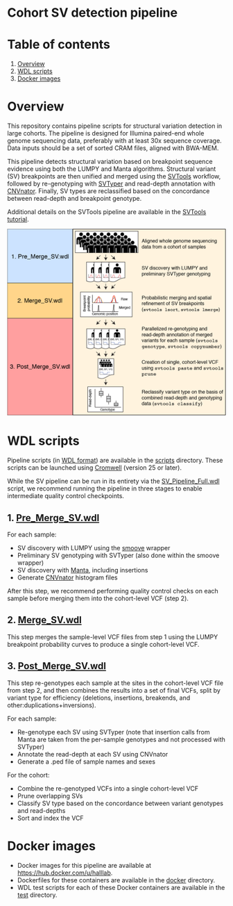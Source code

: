 
# Cohort SV detection pipeline

# Table of contents
1. [Overview](#overview)
2. [WDL scripts](#wdl-scripts)
3. [Docker images](#docker-images)

# Overview
This repository contains pipeline scripts for structural variation detection in large cohorts. The pipeline is designed for Illumina paired-end whole genome sequencing data, preferably with at least 30x sequence coverage. Data inputs should be a set of sorted CRAM files, aligned with BWA-MEM.

This pipeline detects structural variation based on breakpoint sequence evidence using both the LUMPY and Manta algorithms. Structural variant (SV) breakpoints are then unified and merged using the [SVTools](https://github.com/hall-lab/svtools) workflow, followed by re-genotyping with [SVTyper](https://github.com/hall-lab/svtyper) and read-depth annotation with [CNVnator](https://github.com/abyzovlab/CNVnator). Finally, SV types are reclassified based on the concordance between read-depth and breakpoint genotype.

Additional details on the SVTools pipeline are available in the [SVTools tutorial](https://github.com/hall-lab/svtools/blob/master/Tutorial.md).

![Workflow](images/workflow.wdl.v04.low-01.png?raw=true "Workflow")

# WDL scripts

Pipeline scripts (in [WDL format](https://software.broadinstitute.org/wdl/)) are available in the [scripts](scripts) directory. These scripts can be launched using [Cromwell](https://github.com/broadinstitute/cromwell) (version 25 or later).

While the SV pipeline can be run in its entirety via the [SV_Pipeline_Full.wdl](scripts/SV_Pipeline_Full.wdl) script, we recommend running the pipeline in three stages to enable intermediate quality control checkpoints.

## 1. [Pre_Merge_SV.wdl](scripts/Pre_Merge_SV.wdl)

For each sample:
  - SV discovery with LUMPY using the [smoove](https://github.com/brentp/smoove) wrapper
  - Preliminary SV genotyping with SVTyper (also done within the smoove wrapper)
  - SV discovery with [Manta](https://github.com/Illumina/manta), including insertions
  - Generate [CNVnator](https://github.com/abyzovlab/CNVnator) histogram files

After this step, we recommend performing quality control checks on each sample before merging them into the cohort-level VCF (step 2).

## 2. [Merge_SV.wdl](scripts/Merge_SV.wdl)

This step merges the sample-level VCF files from step 1 using the LUMPY breakpoint probability curves to produce a single cohort-level VCF.

## 3. [Post_Merge_SV.wdl](scripts/Post_Merge_SV.wdl)

This step re-genotypes each sample at the sites in the cohort-level VCF file from step 2, and then combines the results into a set of final VCFs, split by variant type for efficiency (deletions, insertions, breakends, and other:duplications+inversions).

For each sample:
  - Re-genotype each SV using SVTyper (note that insertion calls from Manta are taken from the per-sample genotypes and not processed with SVTyper)
  - Annotate the read-depth at each SV using CNVnator
  - Generate a .ped file of sample names and sexes

For the cohort:
  - Combine the re-genotyped VCFs into a single cohort-level VCF
  - Prune overlapping SVs
  - Classify SV type based on the concordance between variant genotypes and read-depths
  - Sort and index the VCF

# Docker images

- Docker images for this pipeline are available at https://hub.docker.com/u/halllab.
- Dockerfiles for these containers are available in the [docker](docker) directory.
- WDL test scripts for each of these Docker containers are available in the [test](test) directory.

